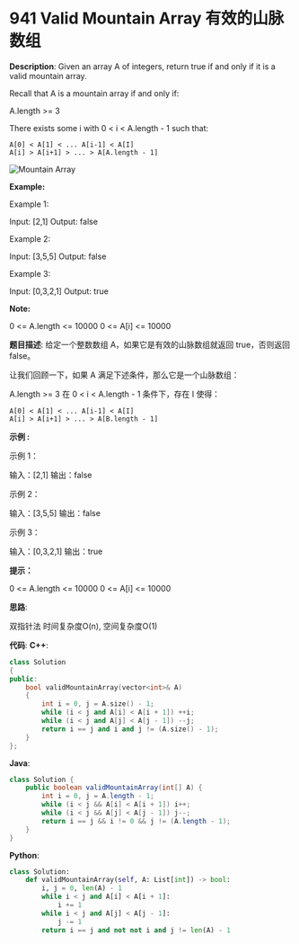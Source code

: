 # 941 Valid Mountain Array 有效的山脉数组

__Description__:
Given an array A of integers, return true if and only if it is a valid mountain array.

Recall that A is a mountain array if and only if:

A.length >= 3

There exists some i with 0 < i < A.length - 1 such that:

```text
A[0] < A[1] < ... A[i-1] < A[I]
A[i] > A[i+1] > ... > A[A.length - 1]
```

![Mountain Array](https://upload-images.jianshu.io/upload_images/16639143-9252c8d688d8fd40.png?imageMogr2/auto-orient/strip%7CimageView2/2/w/1240)

__Example:__

Example 1:

Input: [2,1]
Output: false

Example 2:

Input: [3,5,5]
Output: false

Example 3:

Input: [0,3,2,1]
Output: true

__Note:__

0 <= A.length <= 10000
0 <= A[i] <= 10000

__题目描述__:
给定一个整数数组 A，如果它是有效的山脉数组就返回 true，否则返回 false。

让我们回顾一下，如果 A 满足下述条件，那么它是一个山脉数组：

A.length >= 3
在 0 < i < A.length - 1 条件下，存在 I 使得：

```text
A[0] < A[1] < ... A[i-1] < A[I]
A[i] > A[i+1] > ... > A[B.length - 1]
```

__示例 :__

示例 1：

输入：[2,1]
输出：false

示例 2：

输入：[3,5,5]
输出：false

示例 3：

输入：[0,3,2,1]
输出：true

__提示：__

0 <= A.length <= 10000
0 <= A[i] <= 10000

__思路__:

双指针法
时间复杂度O(n), 空间复杂度O(1)

__代码__:
__C++__:

```C++
class Solution 
{
public:
    bool validMountainArray(vector<int>& A) 
    {
        int i = 0, j = A.size() - 1;
        while (i < j and A[i] < A[i + 1]) ++i;
        while (i < j and A[j] < A[j - 1]) --j;
        return i == j and i and j != (A.size() - 1);
    }
};
```

__Java__:

```Java
class Solution {
    public boolean validMountainArray(int[] A) {
        int i = 0, j = A.length - 1;
        while (i < j && A[i] < A[i + 1]) i++;
        while (i < j && A[j] < A[j - 1]) j--;
        return i == j && i != 0 && j != (A.length - 1);
    }
}
```

__Python__:

```Python
class Solution:
    def validMountainArray(self, A: List[int]) -> bool:
        i, j = 0, len(A) - 1
        while i < j and A[i] < A[i + 1]:
            i += 1
        while i < j and A[j] < A[j - 1]:
            j -= 1
        return i == j and not not i and j != len(A) - 1
```
